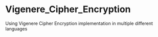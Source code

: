 # Vigenere_Cipher_Encryption
Using Vigenere Cipher Encryption implementation in multiple different languages 
